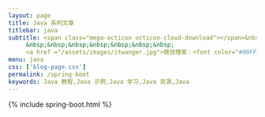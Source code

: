 ```yaml
---
layout: page
title: Java 系列文章
titlebar: java
subtitle: <span class="mega-octicon octicon-cloud-download"></span>&nbsp;&nbsp;
     &nbsp;&nbsp;&nbsp;&nbsp;&nbsp;&nbsp;&nbsp;
     <a href ="/assets/images/itwanger.jpg">微信搜索：<font color="#00FF00">兔子托尼啊</font>，关注公众号后回复“黄家驹”进群交流。</a>
menu: java
css: ['blog-page.css']
permalink: /spring-boot
keywords: Java 教程,Java 示例,Java 学习,Java 资源,Java
---
```


{% include spring-boot.html %}
